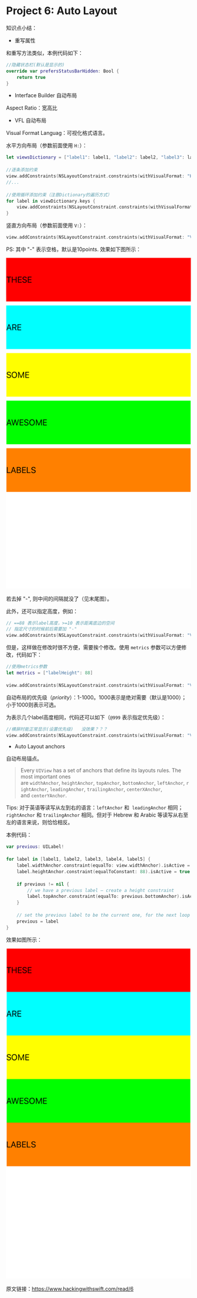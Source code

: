# Project 6: Auto Layout

知识点小结：



- 重写属性

和重写方法类似，本例代码如下：

```swift
//隐藏状态栏(默认是显示的)
override var prefersStatusBarHidden: Bool {
    return true
}
```



- Interface Builder 自动布局


Aspect Ratio：宽高比




- VFL 自动布局

Visual Format Languag：可视化格式语言。



水平方向布局（参数前面使用 `H:`）：

```swift
let viewsDictionary = ["label1": label1, "label2": label2, "label3": label3, "label4": label4, "label5": label5]

//逐条添加约束
view.addConstraints(NSLayoutConstraint.constraints(withVisualFormat: "H:|[label1]|", options: [], metrics: nil, views: viewsDictionary))
//...

//使用循环添加约束（注意Dictionary的遍历方式）
for label in viewDictionary.keys {
	view.addConstraints(NSLayoutConstraint.constraints(withVisualFormat: "H:|[\(label)]|", options: [], metrics: nil, views: viewDictionary)) //注意方法别搞混了
}
```

竖直方向布局（参数前面使用 `V:`）：

```swift
view.addConstraints(NSLayoutConstraint.constraints(withVisualFormat: "V:[label1]-[label2]-[label3]-[label4]-[label5]", options: [], metrics: nil, views: viewDictionary))
```

PS: 其中 "-" 表示空格，默认是10points. 效果如下图所示：

![1](https://github.com/Ranch2014/HackingWithSwift/blob/master/06-Auto%20Layout/mgs/1.png)

若去掉 "-", 则中间的间隔就没了（见末尾图）。



此外，还可以指定高度，例如：

```swift
// ==88 表示label高度，>=10 表示距离底边的空间
// 指定尺寸的时候前后需要加 "-"
view.addConstraints(NSLayoutConstraint.constraints(withVisualFormat: "V:|[label1(==88)]-[label2(==88)]-[label3(==88)]-[label4(==88)]-[label5(==88)]-(>=10)-|", options: [], metrics: nil, views: viewDictionary))
```



但是，这样做在修改时很不方便，需要挨个修改。使用 `metrics` 参数可以方便修改，代码如下：

```swift
//使用metrics参数
let metrics = ["labelHeight": 88]

view.addConstraints(NSLayoutConstraint.constraints(withVisualFormat: "V:|[label1(labelHeight)]-[label2(labelHeight)]-[label3(labelHeight)]-[label4(labelHeight)]-[label5(labelHeight)]->=10-|", options: [], metrics: metrics, views: viewDictionary))
```



自动布局的优先级（*priority*）：1-1000。1000表示是绝对需要（默认是1000）；小于1000则表示可选。

为表示几个label高度相同，代码还可以如下（`@999` 表示指定优先级）：

```swift
//横屏时能正常显示(设置优先级)	没效果？？？
view.addConstraints(NSLayoutConstraint.constraints(withVisualFormat: "V:|[label1(labelHeight@999)]-[label2(label1)]-[label3(label1)]-[label4(label1)]-[label5(label1)]->=10-|", options: [], metrics: metrics, views: viewDictionary))
```



- Auto Layout anchors

自动布局锚点。

> Every `UIView` has a set of anchors that define its layouts rules. The most important ones are `widthAnchor`, `heightAnchor`, `topAnchor`, `bottomAnchor`, `leftAnchor`, `rightAnchor`, `leadingAnchor`, `trailingAnchor`, `centerXAnchor`, and `centerYAnchor`.



Tips: 对于英语等读写从左到右的语言：`leftAnchor` 和  `leadingAnchor` 相同；`rightAnchor` 和 `trailingAnchor` 相同。但对于 Hebrew 和 Arabic 等读写从右至左的语言来说，则恰恰相反。



本例代码：

```swift
var previous: UILabel!

for label in [label1, label2, label3, label4, label5] {
    label.widthAnchor.constraint(equalTo: view.widthAnchor).isActive = true
    label.heightAnchor.constraint(equalToConstant: 88).isActive = true

    if previous != nil {
        // we have a previous label – create a height constraint
        label.topAnchor.constraint(equalTo: previous.bottomAnchor).isActive = true
    }

    // set the previous label to be the current one, for the next loop iteration
    previous = label
}
```

效果如图所示：

![2](https://github.com/Ranch2014/HackingWithSwift/blob/master/06-Auto%20Layout/mgs/2.png)



原文链接：https://www.hackingwithswift.com/read/6